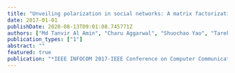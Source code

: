 ```yaml
---
title: "Unveiling polarization in social networks: A matrix factorization approach"
date: 2017-01-01
publishDate: 2020-08-13T09:01:08.745771Z
authors: ["Md Tanvir Al Amin", "Charu Aggarwal", "Shuochao Yao", "Tarek Abdelzaher", "Lance Kaplan"]
publication_types: ["1"]
abstract: ""
featured: true
publication: "*IEEE INFOCOM 2017-IEEE Conference on Computer Communications*"
---
```


